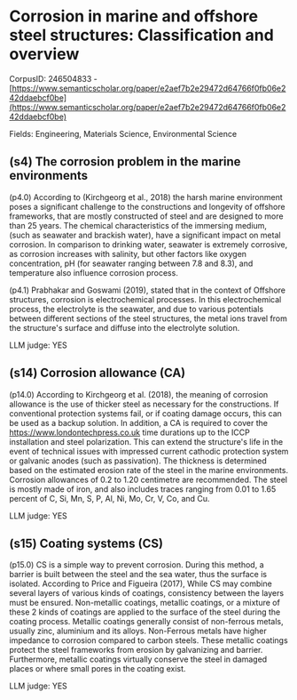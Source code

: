 # Corrosion in marine and offshore steel structures: Classification and overview

CorpusID: 246504833 - [https://www.semanticscholar.org/paper/e2aef7b2e29472d64766f0fb06e242ddaebcf0be](https://www.semanticscholar.org/paper/e2aef7b2e29472d64766f0fb06e242ddaebcf0be)

Fields: Engineering, Materials Science, Environmental Science

## (s4) The corrosion problem in the marine environments
(p4.0) According to (Kirchgeorg et al., 2018) the harsh marine environment poses a significant challenge to the constructions and longevity of offshore frameworks, that are mostly constructed of steel and are designed to more than 25 years. The chemical characteristics of the immersing medium, (such as seawater and brackish water), have a significant impact on metal corrosion. In comparison to drinking water, seawater is extremely corrosive, as corrosion increases with salinity, but other factors like oxygen concentration, pH (for seawater ranging between 7.8 and 8.3), and temperature also influence corrosion process.

(p4.1) Prabhakar and Goswami (2019), stated that in the context of Offshore structures, corrosion is electrochemical processes. In this electrochemical process, the electrolyte is the seawater, and due to various potentials between different sections of the steel structures, the metal ions travel from the structure's surface and diffuse into the electrolyte solution.

LLM judge: YES

## (s14) Corrosion allowance (CA)
(p14.0) According to Kirchgeorg et al. (2018), the meaning of corrosion allowance is the use of thicker steel as necessary for the constructions. If conventional protection systems fail, or if coating damage occurs, this can be used as a backup solution. In addition, a CA is required to cover the https://www.londontechpress.co.uk time durations up to the ICCP installation and steel polarization. This can extend the structure's life in the event of technical issues with impressed current cathodic protection system or galvanic anodes (such as passivation). The thickness is determined based on the estimated erosion rate of the steel in the marine environments. Corrosion allowances of 0.2 to 1.20 centimetre are recommended. The steel is mostly made of iron, and also includes traces ranging from 0.01 to 1.65 percent of C, Si, Mn, S, P, Al, Ni, Mo, Cr, V, Co, and Cu.

LLM judge: YES

## (s15) Coating systems (CS)
(p15.0) CS is a simple way to prevent corrosion. During this method, a barrier is built between the steel and the sea water, thus the surface is isolated. According to Price and Figueira (2017), While CS may combine several layers of various kinds of coatings, consistency between the layers must be ensured. Non-metallic coatings, metallic coatings, or a mixture of these 2 kinds of coatings are applied to the surface of the steel during the coating process. Metallic coatings generally consist of non-ferrous metals, usually zinc, aluminium and its alloys. Non-Ferrous metals have higher impedance to corrosion compared to carbon steels. These metallic coatings protect the steel frameworks from erosion by galvanizing and barrier. Furthermore, metallic coatings virtually conserve the steel in damaged places or where small pores in the coating exist.

LLM judge: YES

